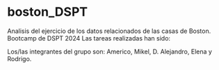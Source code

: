 # boston_DSPT
Analisis del ejercicio de los datos relacionados de las casas de Boston. Bootcamp de DSPT 2024
Las tareas realizadas han sido:

Los/las integrantes del grupo son:
Americo, Mikel, D. Alejandro, Elena y Rodrigo.
